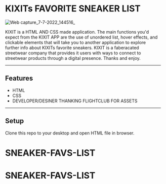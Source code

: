 KIXITs FAVORITE SNEAKER LIST
============

![Web capture_7-7-2022_144516_](https://user-images.githubusercontent.com/108539014/177853504-d7c95f67-6def-48a4-9565-4c16bbf85314.jpeg)


KIXIT is a HTML AND CSS made application. The main functions you'd expect from the KIXIT APP are the use of unordered list, hover effects, and clickable elements that will take you to another application to explore further info about KIXITs favorite sneakers. KIXIT is a faberacated streetwear company that provides it users with ways to connect to streetwear products through a digital presence. Thanks and enjoy.


---

## Features
- HTML
- CSS
- DEVELOPER/DESINER THANKING FLIGHTCLUB FOR ASSETS


---

## Setup
Clone this repo to your desktop and open HTML file in browser. 


# SNEAKER-FAVS-LIST
# SNEAKER-FAVS-LIST
